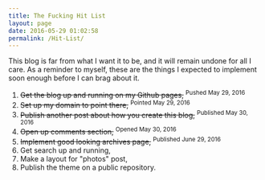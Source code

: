 ```yaml
---
title: The Fucking Hit List
layout: page
date: 2016-05-29 01:02:58
permalink: /Hit-List/
---
```

This blog is far from what I want it to be, and it will remain undone for all I care. As a reminder to myself, these are the things I expected to implement soon enough before I can brag about it.

1. ~~Get the blog up and running on my Github pages,~~ <sup>Pushed May 29, 2016</sup>
2. ~~Set up my domain to point there,~~ <sup>Pointed May 29, 2016</sup>
3. ~~Publish another post about how you create this blog,~~ <sup>Published May 30, 2016</sup>
4. ~~Open up comments section,~~ <sup>Opened May 30, 2016</sup>
5. ~~Implement good looking archives page,~~ <sup>Published June 29, 2016</sup>
6. Get search up and running,
7. Make a layout for "photos" post,
8. Publish the theme on a public repository.
